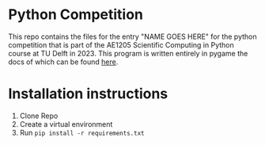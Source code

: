 # Python Competition

This repo contains the files for the entry "NAME GOES HERE" for the python competition that is part of the AE1205 Scientific Computing in Python course at TU Delft in 2023. This program is written entirely in pygame the docs of which can be found [here](https://www.pygame.org/docs/).

# Installation instructions
1. Clone Repo
2. Create a virtual environment
3. Run `pip install -r requirements.txt`